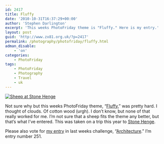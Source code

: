 ```yaml
---
id: 2417
title: Fluffy
date: '2010-10-31T16:37:29+00:00'
author: 'Stephen Darlington'
excerpt: 'This weeks PhotoFriday theme is "Fluffy." Here is my entry.'
layout: post
guid: 'http://www.zx81.org.uk/?p=2417'
permalink: /photography/photofriday/fluffy.html
adman_disable:
    - 'on'
categories:
    - PhotoFriday
tags:
    - PhotoFriday
    - Photography
    - Travel
    - uk
---
```


[![Sheep at Stone Henge](https://i0.wp.com/farm5.staticflickr.com/4145/5132383164_397e96afdd.jpg?resize=500%2C333)](http://www.flickr.com/photos/stephendarlington/5132383164/ "Sheep at Stone Henge by stephendarlington, on Flickr")

Not sure why but this weeks PhotoFriday theme, “[Fluffy](http://www.photofriday.com/archives/challenge/001028.php),” was pretty hard. I thought of clouds. Of cotton wood (urgh). I don’t know, but none of that really worked for me. I’m not sure that a sheep fits the theme any better, but that’s what I’ve entered. This was taken on a trip this year to [Stone Henge](http://www.zx81.org.uk/travel/salisbury.html).

Please also vote for [my entry](http://www.zx81.org.uk/photography/photofriday/architecture.html) in last weeks challenge, “[Architecture](http://www.photofriday.com/linkviewer.php?id=1026).” I’m entry number 251.